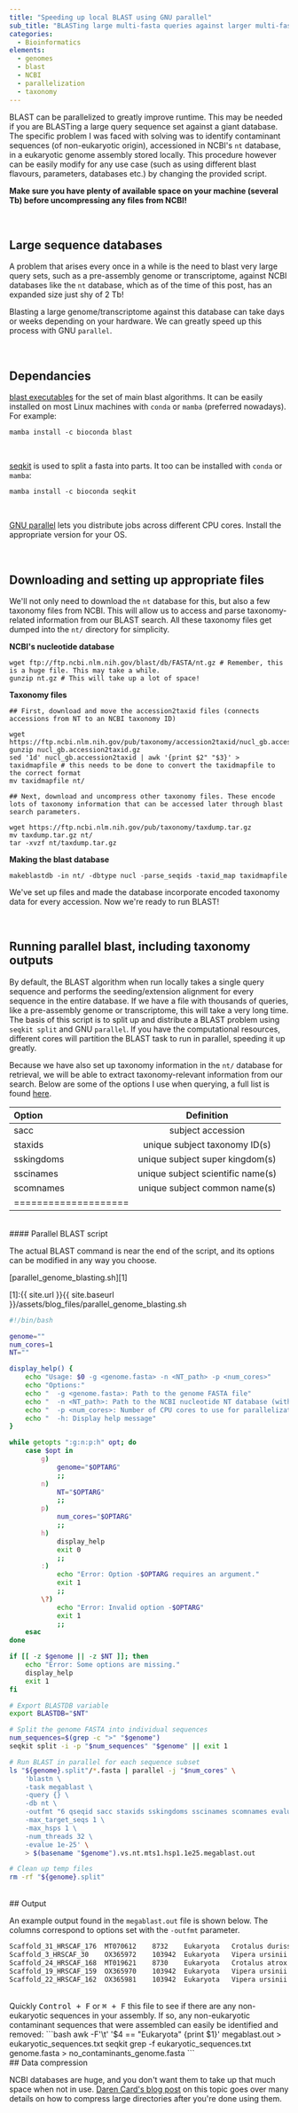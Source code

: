 ```yaml
---
title: "Speeding up local BLAST using GNU parallel"
sub_title: "BLASTing large multi-fasta queries against larger multi-fasta databases. Plus, a tutorial on how to extract taxonomy data from BLAST."
categories:
  - Bioinformatics
elements:
  - genomes
  - blast
  - NCBI
  - parallelization
  - taxonomy
---
```

 
BLAST can be parallelized to greatly improve runtime. This may be needed if you are BLASTing a large query sequence set against a giant database. The specific problem I was faced with solving was to identify contaminant sequences (of non-eukaryotic origin), accessioned in NCBI's `nt` database, in a eukaryotic genome assembly stored locally.  This procedure however can be easily modify for any use case (such as using different blast flavours, parameters, databases etc.) by changing the provided script.

**Make sure you have plenty of available space on your machine (several Tb) before uncompressing any files from NCBI!**

<br>

## Large sequence databases
A problem that arises every once in a while is the need to blast very large query sets, such as a pre-assembly genome or transcriptome, against NCBI databases like the `nt` database, which as of the time of this post, has an expanded size just shy of 2 Tb! 

Blasting a large genome/transcriptome against this database can take days or weeks depending on your hardware. We can greatly speed up this process with GNU `parallel`. 

<br>

## Dependancies

[blast executables](https://blast.ncbi.nlm.nih.gov/doc/blast-help/downloadblastdata.html "blast") for the set of main blast algorithms. It can be easily installed on most Linux machines with `conda` or `mamba` (preferred nowadays). For example:
```shell
mamba install -c bioconda blast
```
<br>

[seqkit](https://bioinf.shenwei.me/seqkit/ "seqkit") is used to split a fasta into parts. It too can be installed with `conda` or `mamba`:
```shell
mamba install -c bioconda seqkit
```
<br>

[GNU parallel](https://www.gnu.org/software/parallel/) lets you distribute jobs across different CPU cores. Install the appropriate version for your OS.

<br>

## Downloading and setting up appropriate files

We'll not only need to download the `nt` database for this, but also a few taxonomy files from NCBI. This will allow us to access and parse taxonomy-related information from our BLAST search. All these taxonomy files get dumped into the `nt/`  directory for simplicity.


**NCBI's nucleotide database**
```shell
wget ftp://ftp.ncbi.nlm.nih.gov/blast/db/FASTA/nt.gz # Remember, this is a huge file. This may take a while.
gunzip nt.gz # This will take up a lot of space!
```

**Taxonomy files**
```shell
## First, download and move the accession2taxid files (connects accessions from NT to an NCBI taxonomy ID)

wget https://ftp.ncbi.nlm.nih.gov/pub/taxonomy/accession2taxid/nucl_gb.accession2taxid.gz
gunzip nucl_gb.accession2taxid.gz
sed '1d' nucl_gb.accession2taxid | awk '{print $2" "$3}' > taxidmapfile # this needs to be done to convert the taxidmapfile to the correct format
mv taxidmapfile nt/

## Next, download and uncompress other taxonomy files. These encode lots of taxonomy information that can be accessed later through blast search parameters.

wget https://ftp.ncbi.nlm.nih.gov/pub/taxonomy/taxdump.tar.gz
mv taxdump.tar.gz nt/
tar -xvzf nt/taxdump.tar.gz
```

**Making the blast database**
```shell
makeblastdb -in nt/ -dbtype nucl -parse_seqids -taxid_map taxidmapfile
```

We've set up files and made the database incorporate encoded taxonomy data for every accession. Now we're ready to run BLAST!

<br>

## Running parallel blast, including taxonomy outputs

By default, the BLAST algorithm when run locally takes a single query sequence and performs the seeding/extension alignment for every sequence in the entire database. If we have a file with thousands of queries, like a pre-assembly genome or transcriptome, this will take a very long time. The basis of this script is to split up and distribute a BLAST problem using `seqkit split` and GNU `parallel`. If you have the computational resources, different cores will partition the BLAST task to run in parallel, speeding it up greatly. 

Because we have also set up taxonomy information in the `nt/` database for retrieval, we will be able to extract taxonomy-relevant information from our search. Below are some of the options I use when querying, a full list is found [here](https://www.ncbi.nlm.nih.gov/books/NBK279684/table/appendices.T.options_common_to_all_blast/ "Blast options").

| Option | Definition | 
|:--------|:-------:|
| sacc  | subject accession   | 
| staxids   | unique subject taxonomy ID(s)   |
| sskingdoms   | unique subject super kingdom(s)   | 
| sscinames   | unique subject scientific name(s)   | 
| scomnames   | unique subject common name(s)   | 
|====================

<br>
#### Parallel BLAST script

The actual BLAST command is near the end of the script, and its options can be modified in any way you choose.

[parallel_genome_blasting.sh][1]

[1]:{{ site.url }}{{ site.baseurl }}/assets/blog_files/parallel_genome_blasting.sh

```bash
#!/bin/bash

genome=""
num_cores=1
NT=""

display_help() {
    echo "Usage: $0 -g <genome.fasta> -n <NT_path> -p <num_cores>"
    echo "Options:"
    echo "  -g <genome.fasta>: Path to the genome FASTA file"
    echo "  -n <NT_path>: Path to the NCBI nucleotide NT database (with TXDB files inside also)"
    echo "  -p <num_cores>: Number of CPU cores to use for parallelization (the default is 1)"
    echo "  -h: Display help message"
}

while getopts ":g:n:p:h" opt; do
    case $opt in
        g)
            genome="$OPTARG"
            ;;
        n)
            NT="$OPTARG"
            ;;
        p)
            num_cores="$OPTARG"
            ;;
        h)
            display_help
            exit 0
            ;;
        :)
            echo "Error: Option -$OPTARG requires an argument."
            exit 1
            ;;
        \?)
            echo "Error: Invalid option -$OPTARG"
            exit 1
            ;;
    esac
done

if [[ -z $genome || -z $NT ]]; then
    echo "Error: Some options are missing."
    display_help
    exit 1
fi

# Export BLASTDB variable
export BLASTDB="$NT"

# Split the genome FASTA into individual sequences
num_sequences=$(grep -c ">" "$genome")
seqkit split -i -p "$num_sequences" "$genome" || exit 1

# Run BLAST in parallel for each sequence subset
ls "${genome}.split"/*.fasta | parallel -j "$num_cores" \
    'blastn \
    -task megablast \
    -query {} \
    -db nt \
    -outfmt "6 qseqid sacc staxids sskingdoms sscinames scomnames evalue bitscore" \
    -max_target_seqs 1 \
    -max_hsps 1 \
    -num_threads 32 \
    -evalue 1e-25' \
    > $(basename "$genome").vs.nt.mts1.hsp1.1e25.megablast.out

# Clean up temp files
rm -rf "${genome}.split"
```
<br>
## Output

An example output found in the `megablast.out` file is shown below. The columns correspond to options set with the `-outfmt` parameter.

```bash
Scaffold_31_HRSCAF_176	MT070612	8732	Eukaryota	Crotalus durissus terrificus	tropical rattlesnake	0.0	6948
Scaffold_3_HRSCAF_30	OX365972	103942	Eukaryota	Vipera ursinii	Vipera ursinii	0.0	4106
Scaffold_24_HRSCAF_168	MT019621	8730	Eukaryota	Crotalus atrox	western diamondback rattlesnake	0.0	8527
Scaffold_19_HRSCAF_159	OX365970	103942	Eukaryota	Vipera ursinii	Vipera ursinii	0.0	8347
Scaffold_22_HRSCAF_162	OX365981	103942	Eukaryota	Vipera ursinii	Vipera ursinii	0.0	3099
```

<br>
Quickly <kbd>Control + F</kbd> or <kbd>⌘ + F</kbd> this file to see if there are any non-eukaryotic sequences in your assembly. If so, any non-eukaryotic contaminant sequences that were assembled can easily be identified and removed:
```bash
awk -F'\t' '$4 == "Eukaryota" {print $1}' megablast.out > eukaryotic_sequences.txt
seqkit grep -f eukaryotic_sequences.txt genome.fasta > no_contaminants_genome.fasta
```

<br>
## Data compression

NCBI databases are huge, and you don't want them to take up that much space when not in use. [Daren Card's blog post](https://darencard.net/blog/2022-07-16-genomics-data-management/) on this topic goes over many details on how to compress large directories after you're done using them. 